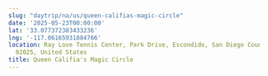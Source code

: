 ```yaml
---
slug: "daytrip/na/us/queen-califias-magic-circle"
date: '2025-05-23T00:00:00'
lat: '33.077372383433236'
lng: '-117.06165931884766'
location: Ray Love Tennis Center, Park Drive, Escondido, San Diego County, California,
  92025, United States
title: Queen Califia's Magic Circle
---
```



